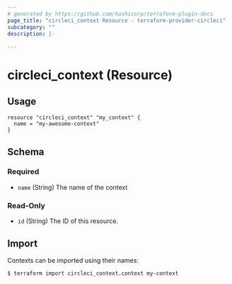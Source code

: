 ```yaml
---
# generated by https://github.com/hashicorp/terraform-plugin-docs
page_title: "circleci_context Resource - terraform-provider-circleci"
subcategory: ""
description: |-
  
---
```


# circleci_context (Resource)

## Usage
```hcl
resource "circleci_context" "my_context" {
  name = "my-awesome-context"
}
```


<!-- schema generated by tfplugindocs -->
## Schema

### Required

- `name` (String) The name of the context

### Read-Only

- `id` (String) The ID of this resource.

## Import

Contexts can be imported using their names:
```bash
$ terraform import circleci_context.context my-context
```